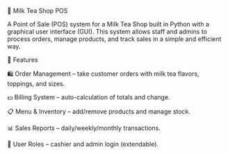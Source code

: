 🧋 Milk Tea Shop POS

A Point of Sale (POS) system for a Milk Tea Shop built in Python with a graphical user interface (GUI).
This system allows staff and admins to process orders, manage products, and track sales in a simple and efficient way.

🚀 Features

🛍 Order Management – take customer orders with milk tea flavors, toppings, and sizes.

💵 Billing System – auto-calculation of totals and change.

📋 Menu & Inventory – add/remove products and manage stock.

📊 Sales Reports – daily/weekly/monthly transactions.

👤 User Roles – cashier and admin login (extendable).
